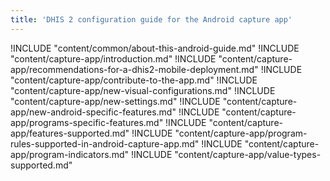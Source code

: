 ```yaml
---
title: 'DHIS 2 configuration guide for the Android capture app'
---
```

!INCLUDE "content/common/about-this-android-guide.md"
!INCLUDE "content/capture-app/introduction.md"
!INCLUDE "content/capture-app/recommendations-for-a-dhis2-mobile-deployment.md"
!INCLUDE "content/capture-app/contribute-to-the-app.md"
!INCLUDE "content/capture-app/new-visual-configurations.md"
!INCLUDE "content/capture-app/new-settings.md"
!INCLUDE "content/capture-app/new-android-specific-features.md"
!INCLUDE "content/capture-app/programs-specific-features.md"
!INCLUDE "content/capture-app/features-supported.md"
!INCLUDE "content/capture-app/program-rules-supported-in-android-capture-app.md"
!INCLUDE "content/capture-app/program-indicators.md"
!INCLUDE "content/capture-app/value-types-supported.md"
